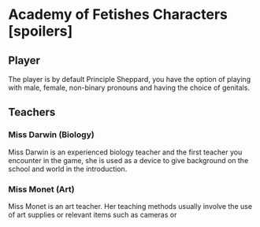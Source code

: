 # Academy of Fetishes Characters [spoilers]

## Player

The player is by default Principle Sheppard, you have the option of playing with male, female, non-binary pronouns and having the choice of genitals.

## Teachers

### Miss Darwin (Biology)

Miss Darwin is an experienced biology teacher and the first teacher you encounter in the game, she is used as a device to give background on the school and world in the introduction.

### Miss Monet (Art)

Miss Monet is an art teacher. Her teaching methods usually involve the use of art supplies or relevant items such as cameras or 